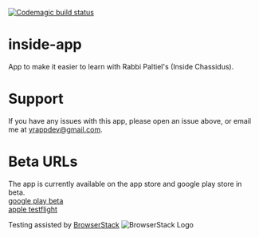 [![Codemagic build status](https://api.codemagic.io/apps/5db2f36c25dc3f3292d4f13c/5db2f36c25dc3f3292d4f13b/status_badge.svg)](https://codemagic.io/apps/5db2f36c25dc3f3292d4f13c/5db2f36c25dc3f3292d4f13b/latest_build)

# inside-app
App to make it easier to learn with Rabbi Paltiel's (Inside Chassidus).

# Support
If you have any issues with this app, please open an issue above, or email me at yrappdev@gmail.com.

# Beta URLs
The app is currently available on the app store and google play store in beta.<br>
[google play beta](https://play.google.com/store/apps/details?id=org.insidechassidus.inside_chassidus)<br>
[apple testflight](https://testflight.apple.com/join/i9eR1Quy)

Testing assisted by [BrowserStack](https://www.browserstack.com/) ![BrowserStack Logo](https://raw.githubusercontent.com/yringler/inside-app/master/Browserstack-logo%402x.png)
